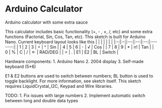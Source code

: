 # Arduino Calculator
Arduino calculator with some extra sauce

This calculator includes basic functionality (+, - , ×, /, etc) and some extra functions (Factorial, Sin, Cos, Tan, etc). This sketch is built for Arduino Nano. Current keyboard layout looks like this
|   |   |    |    |    |         |
|:-:|:-:|:--:|:--:|:--:|:-------:|
| 1 | 2 |  3 |  + |  ^ |   Sin   |
| 4 | 5 |  6 |  - |  √ |   Cos   |
| 7 | 8 |  9 |  * | n! |   Tan   |
| 0 | % |  С |  / | <- | RAD/DEG |
| = | . | E1 | E2 | BL | Switch  |

Hardware components:
    1. Arduino Nano
    2. 2004 display
    3. Self-made keyboard (5*6)

E1 & E2 buttons are used to switch between numbers; BL button is used to toggle backlight. For more information, see sketch itself.
This sketch requires LiquidCrystal_I2C, Keypad and Wire libraries.

TODO:
    1. Fix issues with large numbers
    2. Implement automatic switch between long and double data types
